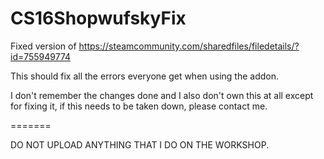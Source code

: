 # CS16ShopwufskyFix

Fixed version of https://steamcommunity.com/sharedfiles/filedetails/?id=755949774

This should fix all the errors everyone get when using the addon.

I don't remember the changes done and I also don't own this at all except for fixing it,
if this needs to be taken down, please contact me.

=======

DO NOT UPLOAD ANYTHING THAT I DO ON THE WORKSHOP.

